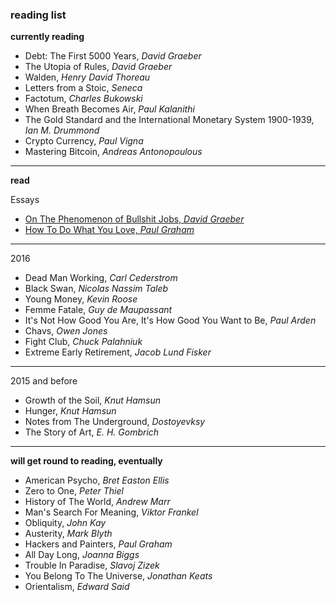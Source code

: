 ### reading list


**currently reading**
- Debt: The First 5000 Years, _David Graeber_
- The Utopia of Rules, _David Graeber_
- Walden, _Henry David Thoreau_ 
- Letters from a Stoic, _Seneca_
- Factotum, _Charles Bukowski_
- When Breath Becomes Air, _Paul Kalanithi_
- The Gold Standard and the International Monetary System 1900-1939, _Ian M. Drummond_
- Crypto Currency, _Paul Vigna_
- Mastering Bitcoin, _Andreas Antonopoulous_

---

**read**

Essays
- [On The Phenomenon of Bullshit Jobs, _David
  Graeber_](http://strikemag.org/bullshit-jobs/)
- [How To Do What You Love, _Paul Graham_](http://www.paulgraham.com/love.html)

---

2016

- Dead Man Working, _Carl Cederstrom_
- Black Swan, _Nicolas Nassim Taleb_
- Young Money, _Kevin Roose_
- Femme Fatale, _Guy de Maupassant_ 
- It's Not How Good You Are, It's How Good You Want to Be, _Paul Arden_ 
- Chavs, _Owen Jones_
- Fight Club, _Chuck Palahniuk_
- Extreme Early Retirement, _Jacob Lund Fisker_

---

2015 and before 

- Growth of the Soil, _Knut Hamsun_
- Hunger, _Knut Hamsun_
- Notes from The Underground, _Dostoyevksy_
- The Story of Art, _E. H. Gombrich_


---

**will get round to reading, eventually**

- American Psycho, _Bret Easton Ellis_
- Zero to One, _Peter Thiel_
- History of The World, _Andrew Marr_
- Man's Search For Meaning, _Viktor Frankel_
- Obliquity, _John Kay_
- Austerity, _Mark Blyth_
- Hackers and Painters, _Paul Graham_ 
- All Day Long, _Joanna Biggs_
- Trouble In Paradise, _Slavoj Zizek_
- You Belong To The Universe, _Jonathan Keats_
- Orientalism, _Edward Said_

